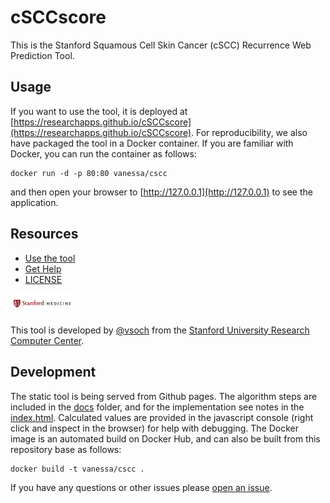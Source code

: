 # cSCCscore

This is the Stanford Squamous Cell Skin Cancer (cSCC) Recurrence Web Prediction Tool.

## Usage

If you want to use the tool, it is deployed at [https://researchapps.github.io/cSCCscore](https://researchapps.github.io/cSCCscore). For reproducibility, we also have packaged the tool in a Docker container. If you are familiar with Docker, you can run the container as follows:

```
docker run -d -p 80:80 vanessa/cscc
```

and then open your browser to [http://127.0.0.1](http://127.0.0.1) to see the application.

## Resources

 - [Use the tool](https://researchapps.github.io/cSCCscore)
 - [Get Help](https://researchapps.github.io/cSCCscore/issues)
 - [LICENSE](LICENSE)


<img src="docs/img/stanford_medicine.png" style="max-width:100px">

This tool is developed by [@vsoch](https://www.github.com/vsoch) from the [Stanford University Research Computer Center](https://srcc.stanford.edu).


## Development
The static tool is being served from Github pages. The algorithm steps are included in the [docs](docs) folder, and for the implementation see notes in the [index.html](index.html). Calculated values are provided in the javascript console (right click and inspect in the browser) for help with debugging. The Docker image is an automated build on Docker Hub, and can also be built from this repository base as follows:

```
docker build -t vanessa/cscc .
```

If you have any questions or other issues please [open an issue](https://researchapps.github.io/cSCCscore/issues).
